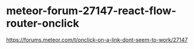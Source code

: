 # meteor-forum-27147-react-flow-router-onclick
https://forums.meteor.com/t/onclick-on-a-link-dont-seem-to-work/27147

